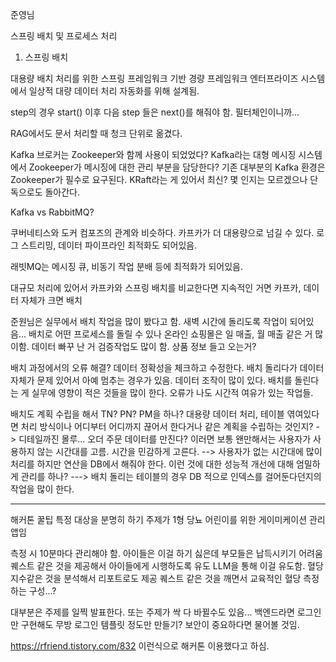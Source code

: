 준영님

스프링 배치 및 프로세스 처리

1. 스프링 배치

대용량 배치 처리를 위한 스프링 프레임워크 기반 경량 프레임워크
엔터프라이즈 시스템에서 일상적 대량 데이터 처리 자동화를 위해 설계됨.

step의 경우 start() 이후 다음 step 들은 next()를 해줘야 함.
필터체인이니까...

RAG에서도 문서 처리할 때 청크 단위로 옮겼다.

Kafka 브로커는 Zookeeper와 함께 사용이 되었었다?
Kafka라는 대형 메시징 시스템에서 Zookeeper가 메시징에 대한 관리 부분을 담당한다?
기존 대부분의 Kafka 환경은 Zookeeper가 필수로 요구된다.
KRaft라는 게 있어서 최신? 몇 인지는 모르겠으나 단독으로도 돌아간다.


Kafka vs RabbitMQ?

쿠버네티스와 도커 컴포즈의 관계와 비슷하다.
카프카가 더 대용량으로 넘길 수 있다.
로그 스트리밍, 데이터 파이프라인 최적화도 되어있음.

래빗MQ는 메시징 큐, 비동기 작업 분배 등에 최적화가 되어있음.

대규모 처리에 있어서 카프카와 스프링 배치를 비교한다면 지속적인 거면 카프카, 데이터 자체가 크면 배치


준원님은 실무에서 배치 작업을 많이 봤다고 함.
새벽 시간에 돌리도록 작업이 되어있음...
배치로 어떤 프로세스를 돌릴 수 있나
온라인 쇼핑몰은 일 매출, 월 매출 같은 거 많이함.
데이터 빠꾸 난 거 검증작업도 많이 함.
상품 정보 들고 오는거?

배치 과정에서의 오류 해결?
데이터 정확성을 체크하고 수정한다.
배치 돌리다가 데이터 자체가 문제 있어서 아예 멈추는 경우가 있음.
데이터 조작이 많이 있다.
배치를 돌린다는 게 실무에 영향이 적은 것들을 많이 한다.
오류가 나도 시간적 여유가 있는 작업들.

배치도 계획 수립을 해서 TN? PN? PM을 하나?
대용량 데이터 처리, 테이블 엮여있다면 처리 방식이나 어디부터 어디까지 끊어서 한다거나 같은 계획을 수립하는 것인지?
-> 디테일까진 몰루... 오더 주문 데이터를 만진다? 이러면 보통 왠만해서는 사용자가 사용하지 않는 시간대를 고름.
시간을 민감하게 고른다.
--> 사용자가 없는 시간대에 많이 처리를 하지만 연산을 DB에서 해줘야 한다. 이런 것에 대한 성능적 개선에 대해 엄밀하게 관리를 하나?
---> 배치 돌리는 테이블의 경우 DB 적으로 인덱스를 걸어둔다던지의 작업을 많이 한다.

---

해커톤 꿀팁
특정 대상을 분명히 하기
주제가 1형 당뇨 어린이를 위한 게이미케이션 관리 앱임

측정 시 10분마다 관리해야 함.
아이들은 이걸 하기 싫은데 부모들은 납득시키기 어려움
퀘스트 같은 것을 제공해서 아이들에게 시행하도록 유도
LLM을 통해 이걸 유도함.
혈당 지수같은 것을 분석해서 리포트로도 제공
퀘스트 같은 것을 깨면서 교육적인 혈당 측정하는 구성...?

대부분은 주제를 일찍 발표한다.
또는 주제가 싹 다 바뀔수도 있음...
백엔드라면 로그인만 구현해도 무방
로그인 템플릿 정도만 만들기?
보안이 중요하다면 물어볼 것임.

https://rfriend.tistory.com/832
이런식으로 해커톤 이용했다고 하심.